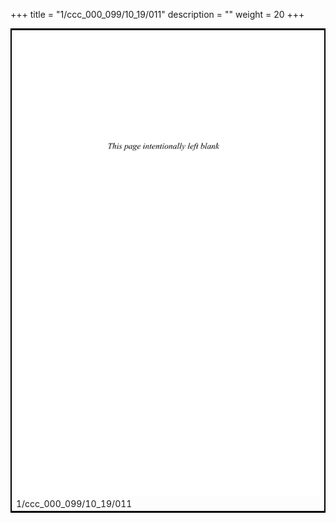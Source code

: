 +++
title = "1/ccc_000_099/10_19/011"
description = ""
weight = 20
+++

<table style="border:2px solid black;max-width:800px;max-height:800px;" 
><tr><td><img class="center-fit-jpg"
src="/jpg_/out_jpg_dbc_011.jpg"  >1/ccc_000_099/10_19/011</img></td></tr></table>